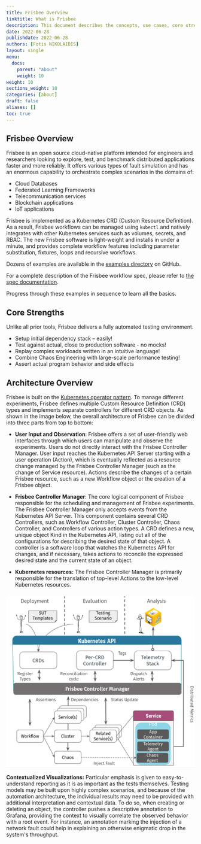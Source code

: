```yaml
---
title: Frisbee Overview
linktitle: What is Frisbee
description: This document describes the concepts, use cases, core strengths, and the architecture of Frisbee.
date: 2022-06-28
publishdate: 2022-06-28
authors: [Fotis NIKOLAIDIS]
layout: single
menu:
  docs:
    parent: "about"
    weight: 10
weight: 10
sections_weight: 10
categories: [about]
draft: false
aliases: []
toc: true
---
```



## Frisbee Overview

Frisbee is an open source cloud-native platform intended for engineers and researchers looking to explore, test, and benchmark  distributed applications faster and more reliably. It offers various types of fault simulation and has an enormous capability to orchestrate complex scenarios in the domains of:

- Cloud Databases
- Federated Learning Frameworks
- Telecommunication services
- Blockchain applications
- IoT applications



Frisbee is implemented as a Kubernetes CRD (Custom Resource Definition). As a result, Frisbee workflows can be managed using `kubectl` and natively integrates with other Kubernetes services such as volumes, secrets, and RBAC. The new Frisbee software is light-weight and installs in under a minute, and provides complete workflow features including parameter substitution, fixtures, loops and recursive workflows.

Dozens of examples are available in the [examples directory](https://github.com/CARV-ICS-FORTH/frisbee/tree/main/examples) on GitHub.

For a complete description of the Frisbee workflow spec, please refer to [the spec documentation](https://frisbee.dev/user-guide/fields/#workflowspec).

Progress through these examples in sequence to learn all the basics.





## Core Strengths

Unlike all prior tools, Frisbee delivers a fully automated testing environment. 

- Setup initial dependency stack – easily!
- Test against actual, close to production software - no mocks!
- Replay complex workloads written in an intuitive language!
- Combine Chaos Engineering with large-scale performance testing!
- Assert actual program behavior and side effects




## Architecture Overview

Frisbee is built on the [Kubernetes operator pattern](https://kubernetes.io/docs/concepts/extend-kubernetes/operator/). To manage different experiments, Frisbee defines multiple Custom Resource Definition (CRD)  types and implements separate controllers for different CRD objects. As shown in the image below, the overall architecture of Frisbee can be divided into three parts from top to bottom:

- **User Input and Observation**:  Frisbee offers a set of  user-friendly web interfaces through which users can manipulate and  observe the experiments. Users do not directly interact  with the Frisbee Controller Manager. User input reaches the Kubernetes API Server  starting with a user operation (Action), which is eventually  reflected as a resource change managed by the Frisbee Controller Manager (such as the change of Service resource). Actions describe the changes of a certain Frisbee resource, such as a new Workflow object or the  creation of a Frisbee object.

- **Frisbee Controller Manager**: The core logical component of Frisbee responsible for  the scheduling and management of Frisbee experiments. The Frisbee Controller Manager only accepts  events from the Kubernetes API Server.  This component contains several CRD Controllers, such as  Workflow Controller, Cluster Controller, Chaos Controller, and Controllers of various action types. A CRD defines a new, unique object Kind in the Kubernetes API, listing out all of the configurations for describing the desired state of that object. A controller is a software loop that watches the Kubernetes API for changes, and if necessary, takes actions to reconcile the expressed desired state and the current state of an object.

- **Kubernetes resources:** The Frisbee Controller Manager is primarily responsible for the translation of top-level Actions to the low-level Kubernetes resources. 







##### 


![architecture](./assets/architecture.png)





**Contextualized Visualizations:** Particular emphasis is given to easy-to-understand reporting as it is as important as the tests themselves. Testing models may be built upon highly complex scenarios, and because of the automation architecture, the individual results may need to be provided with additional interpretation and contextual data. To do so, when creating or deleting an object, the controller pushes a descriptive annotation to Grafana, providing the context to visually correlate the observed behavior with a root event. For instance, an annotation marking the injection of a network fault could help in explaining an otherwise enigmatic drop in the system's throughput. 
